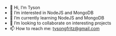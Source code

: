 - 👋 Hi, I’m Tyson
- 👀 I’m interested in NodeJS and MongoDB
- 🌱 I’m currently learning NodeJS and MongoDB
- 💞️ I’m looking to collaborate on interesting projects
- 📫 How to reach me: tysongfritz@gmail.com
